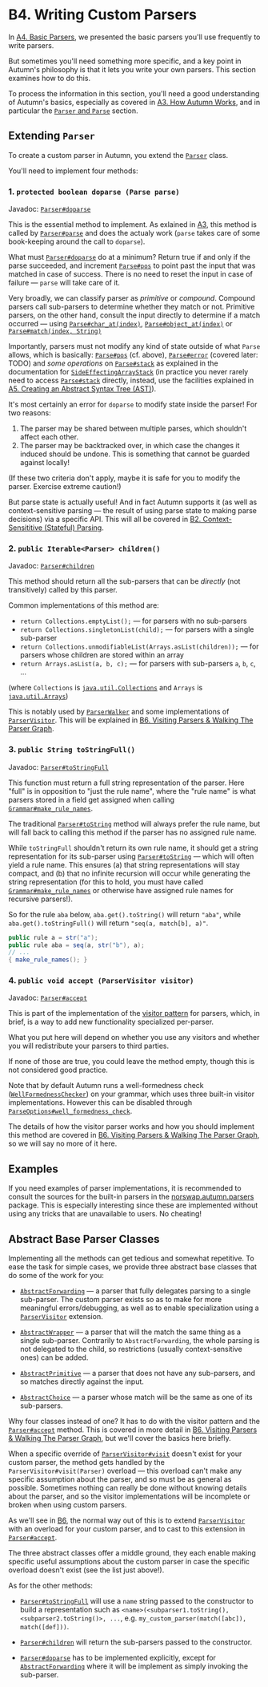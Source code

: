 # B4. Writing Custom Parsers

In [A4. Basic Parsers], we presented the basic parsers you'll use frequently to write parsers.

But sometimes you'll need something more specific, and a key point in Autumn's philosophy is that
it lets you write your own parsers. This section examines how to do this.

[A4. Basic Parsers]: A4-basic-parsers.md

To process the information in this section, you'll need a good understanding of Autumn's basics,
especially as covered in [A3. How Autumn Works][A3], and in particular the [`Parser` and `Parse`]
section.

[A3]: A3-how-autumn-works.md
[`Parser` and `Parse`]: A3-how-autumn-works.md#parser-and-parse

## Extending `Parser`

To create a custom parser in Autumn, you extend the [`Parser`] class.

You'll need to implement four methods:

### 1. `protected boolean doparse (Parse parse)`

Javadoc: [`Parser#doparse`]

This is the essential method to implement. As exlained in [A3], this method is called by
[`Parser#parse`] and does the actualy work (`parse` takes care of some book-keeping around the call
to `doparse`).

What must [`Parser#doparse`] do at a minimum? Return true if and only if the parse succeeded, and
increment [`Parse#pos`] to point past the input that was matched in case of success. There is no
need to reset the input in case of failure — `parse` will take care of it.

Very broadly, we can classify parser as *primitive* or *compound*. Compound parsers call sub-parsers
to determine whether they match or not. Primitive parsers, on the other hand, consult the
input directly to determine if a match occurred — using [`Parse#char_at(index)`],
[`Parse#object_at(index)`] or [`Parse#match(index, String)`]

Importantly, parsers must not modify any kind of state outside of what  `Parse` allows, which is
basically: [`Parse#pos`] (cf. above), [`Parse#error`] (covered later: TODO) and *some
operations* on [`Parse#stack`] as explained in the documentation for [`SideEffectingArrayStack`] (in
practice you never rarely need to access [`Parse#stack`] directly, instead, use the facilities
explained in [A5. Creating an Abstract Syntax Tree (AST)]).

It's most certainly an error for `doparse` to modify state inside the parser! For two reasons:

1. The parser may be shared between multiple parses, which shouldn't affect each other.
2. The parser may be backtracked over, in which case the changes it induced should be undone. This
   is something that cannot be guarded against locally!
   
(If these two criteria don't apply, maybe it is safe for you to modify the parser. Exercise extreme
caution!)
   
But parse state is actually useful! And in fact Autumn supports it (as well as context-sensitive
parsing — the result of using parse state to making parse decisions) via a specific API. This will
all be covered in [B2. Context-Sensititive (Stateful) Parsing][B2].

<!-- TODO reorder sections -->

### 2. `public Iterable<Parser> children()`

Javadoc: [`Parser#children`]

This method should return all the sub-parsers that can be *directly* (not transitively) called by
this parser.

Common implementations of this method are:

- `return Collections.emptyList();` — for parsers with no sub-parsers
- `return Collections.singletonList(child);` — for parsers with a single sub-parser
- `return Collections.unmodifiableList(Arrays.asList(children));` — for parsers whose children are stored within an array
- `return Arrays.asList(a, b, c);` — for parsers with sub-parsers `a`, `b`, `c`, ...

(where `Collections` is [`java.util.Collections`] and `Arrays` is [`java.util.Arrays`])

This is notably used by [`ParserWalker`] and some implementations of [`ParserVisitor`]. This
will be explained in [B6. Visiting Parsers & Walking The Parser Graph][B6].

### 3. `public String toStringFull()`

Javadoc: [`Parser#toStringFull`]

This function must return a full string representation of the parser. Here "full" is in opposition
to "just the rule name", where the "rule name" is what parsers stored in a field get assigned when
calling [`Grammar#make_rule_names`].

The traditional [`Parser#toString`] method will always prefer the rule name, but will fall back to
calling this method if the parser has no assigned rule name.

While `toStringFull` shouldn't return its own rule name, it should get a string representation for
its sub-parser using [`Parser#toString`] — which will often yield a rule name. This ensures (a) that
string representations will stay compact, and (b) that no infinite recursion will occur while
generating the string representation (for this to hold, you must have called [`Grammar#make_rule_names`]
or otherwise have assigned rule names for recursive parsers!).

So for the rule `aba` below, `aba.get().toString()` will return `"aba"`, while
`aba.get().toStringFull()` will return `"seq(a, match[b], a)"`.

```java
public rule a = str("a");
public rule aba = seq(a, str("b"), a);
// ...
{ make_rule_names(); }
```

### 4. `public void accept (ParserVisitor visitor)`

Javadoc: [`Parser#accept`]

This is part of the implementation of the [visitor pattern] for parsers, which, in brief, is a way
to add new functionality specialized per-parser.

What you put here will depend on whether you use any visitors and whether you will redistribute
your parsers to third parties.

If none of those are true, you could leave the method empty, though this is not considered good
practice.

Note that by default Autumn runs a well-formedness check ([`WellFormednessChecker`]) on your
grammar, which uses three built-in visitor implementations. However this can be disabled through
[`ParseOptions#well_formedness_check`].

The details of how the visitor parser works and how you should implement this method are covered in
[B6. Visiting Parsers & Walking The Parser Graph][B6], so we will say no more of it here.

[`Parser`]: https://javadoc.jitpack.io/com/github/norswap/autumn/-SNAPSHOT/javadoc/norswap/autumn/Parser.html 
[`Parse`]: https://javadoc.jitpack.io/com/github/norswap/autumn/-SNAPSHOT/javadoc/norswap/autumn/Parse.html
[`Parse#char_at(index)`]: https://javadoc.jitpack.io/com/github/norswap/autumn/-SNAPSHOT/javadoc/norswap/autumn/Parse.html#char_at-int-
[`Parse#object_at(index)`]: https://javadoc.jitpack.io/com/github/norswap/autumn/-SNAPSHOT/javadoc/norswap/autumn/Parse.html#object_at-int-
[`Parser#doparse`]: https://javadoc.jitpack.io/com/github/norswap/autumn/-SNAPSHOT/javadoc/norswap/autumn/Parser.html#parse-norswap.autumn.Parse- 
[`Parser#parse`]: https://javadoc.jitpack.io/com/github/norswap/autumn/-SNAPSHOT/javadoc/norswap/autumn/Parser.html#doparse-norswap.autumn.Parse-
[`Parse#match(index, String)`]: https://javadoc.jitpack.io/com/github/norswap/autumn/-SNAPSHOT/javadoc/norswap/autumn/Parse.html#match-int-java.lang.String-
[`Parse#pos`]: https://javadoc.jitpack.io/com/github/norswap/autumn/-SNAPSHOT/javadoc/norswap/autumn/Parse.html#pos
[`Parse#error`]: https://javadoc.jitpack.io/com/github/norswap/autumn/-SNAPSHOT/javadoc/norswap/autumn/Parse.html#error
[`SideEffectingArrayStack`]: https://javadoc.jitpack.io/com/github/norswap/autumn/-SNAPSHOT/javadoc/norswap/autumn/SideEffectingArrayStack.html
[A5. Creating an Abstract Syntax Tree (AST)]: A5-creating-an-ast.md
[B2]: B2-context-sensitive-parsing.md
[B6]: B6-parser-visitors-walkers.md
[`java.util.Collections`]: https://docs.oracle.com/javase/8/docs/api/java/util/Collections.html
[`java.util.Arrays`]: https://docs.oracle.com/javase/8/docs/api/java/util/Arrays.html
[`ParserWalker`]: https://javadoc.jitpack.io/com/github/norswap/autumn/-SNAPSHOT/javadoc/norswap/autumn/ParserWalker.html
[`ParserVisitor`]: https://javadoc.jitpack.io/com/github/norswap/autumn/-SNAPSHOT/javadoc/norswap/autumn/ParserVisitor.html
[`Parser#toStringFull`]: https://javadoc.jitpack.io/com/github/norswap/autumn/-SNAPSHOT/javadoc/norswap/autumn/Parser.html#toStringFull--
[`Grammar#make_rule_names`]: https://javadoc.jitpack.io/com/github/norswap/autumn/-SNAPSHOT/javadoc/norswap/autumn/Grammar.html#make_rule_names--
[`Parser#toString`]: https://javadoc.jitpack.io/com/github/norswap/autumn/-SNAPSHOT/javadoc/norswap/autumn/Parser.html#toString--
[visitor pattern]: https://dzone.com/articles/design-patterns-visitor
[`WellFormednessChecker`]: https://javadoc.jitpack.io/com/github/norswap/autumn/-SNAPSHOT/javadoc/norswap/autumn/visitors/WellFormednessChecker.html
[`ParseOptions#well_formedness_check`]: https://javadoc.jitpack.io/com/github/norswap/autumn/-SNAPSHOT/javadoc/norswap/autumn/ParseOptions.html#well_formedness_check
[`Parser#accept`]: https://javadoc.jitpack.io/com/github/norswap/autumn/-SNAPSHOT/javadoc/norswap/autumn/Parser.html#accept-norswap.autumn.ParserVisitor-
[`Parser#children`]: https://javadoc.jitpack.io/com/github/norswap/autumn/-SNAPSHOT/javadoc/norswap/autumn/Parser.html#children--
[`Parse#stack`]: https://javadoc.jitpack.io/com/github/norswap/autumn/-ee777e867f-1/javadoc/norswap/autumn/Parse.html#stack

## Examples

If you need examples of parser implementations, it is recommended to consult the sources for the
built-in parsers in the [norswap.autumn.parsers] package. This is especially interesting since these
are implemented without using any tricks that are unavailable to users. No cheating!

[norswap.autumn.parsers]: https://github.com/norswap/autumn/tree/master/src/norswap/autumn/parsers

## Abstract Base Parser Classes

Implementing all the methods can get tedious and somewhat repetitive. To ease the task for simple
cases, we provide three abstract base classes that do some of the work for you:

- [`AbstractForwarding`] — a parser that fully delegates parsing to a single sub-parser. The
custom parser exists so as to make for more meaningful errors/debugging, as well as to enable
specialization using a [`ParserVisitor`] extension.

- [`AbstractWrapper`] — a parser that will the match the same thing as a single sub-parser.
Contrarily to `AbstractForwarding`, the whole parsing is not delegated to the child, so restrictions
(usually context-sensitive ones) can be added.

- [`AbstractPrimitive`] — a parser that does not have any sub-parsers, and so matches directly
  against the input.
 
- [`AbstractChoice`] — a parser whose match will be the same as one of its sub-parsers.

Why four classes instead of one? It has to do with the visitor pattern and the [`Parser#accept`]
method. This is covered in more detail in [B6. Visiting Parsers & Walking The Parser Graph][B6],
but we'll cover the basics here briefly.

When a specific override of [`ParserVisitor#visit`][visit] doesn't exist for your custom parser, the
method gets handled by the `ParserVisitor#visit(Parser)` overload — this overload can't make any
specific assumption about the parser, and so must be as general as possible. Sometimes nothing can
really be done without knowing details about the parser, and so the visitor implementations will be
incomplete or broken when using custom parsers.

As we'll see in [B6], the normal way out of this is to extend [`ParserVisitor`] with an overload
for your custom parser, and to cast to this extension in [`Parser#accept`].

The three abstract classes offer a middle ground, they each enable making specific useful
assumptions about the custom parser in case the specific overload doesn't exist (see the list just
above!).

As for the other methods:

- [`Parser#toStringFull`] will use a `name` string passed to the constructor
  to build a representation such as `<name>(<subparser1.toString(), <subparser2.toString()>, ...`,
  e.g. `my_custom_parser(match([abc]), match([def]))`.
  
- [`Parser#children`] will return the sub-parsers passed to the constructor.

- [`Parser#doparse`] has to be implemented explicitly, except for [`AbstractForwarding`] where it
  will be implement as simply invoking the sub-parser.  

[`AbstractForwarding`]: https://javadoc.jitpack.io/com/github/norswap/autumn/-SNAPSHOT/javadoc/norswap/autumn/parsers/AbstractForwarding.htmln
[`AbstractWrapper`]: https://javadoc.jitpack.io/com/github/norswap/autumn/-SNAPSHOT/javadoc/norswap/autumn/parsers/AbstractWrapper.html
[`AbstractPrimitive`]: https://javadoc.jitpack.io/com/github/norswap/autumn/-SNAPSHOT/javadoc/norswap/autumn/parsers/AbstractPrimitive.html
[`AbstractChoice`]: https://javadoc.jitpack.io/com/github/norswap/autumn/-SNAPSHOT/javadoc/norswap/autumn/parsers/AbstractChoice.html
[visit]: https://javadoc.jitpack.io/com/github/norswap/autumn/-SNAPSHOT/javadoc/norswap/autumn/ParserVisitor.html#visit-norswap.autumn.Parser-
